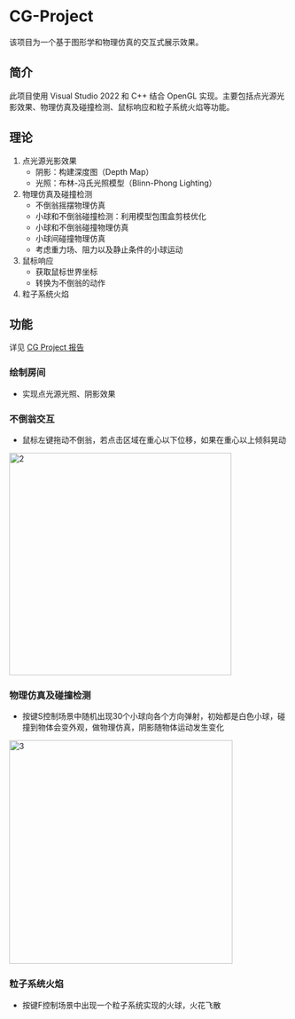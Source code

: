# CG-Project
该项目为一个基于图形学和物理仿真的交互式展示效果。

## 简介
此项目使用 Visual Studio 2022 和 C++ 结合 OpenGL 实现。主要包括点光源光影效果、物理仿真及碰撞检测、鼠标响应和粒子系统火焰等功能。

## 理论
1. 点光源光影效果
    - 阴影：构建深度图（Depth Map）
    - 光照：布林-冯氏光照模型（Blinn-Phong Lighting）
2. 物理仿真及碰撞检测
    - 不倒翁摇摆物理仿真
    - 小球和不倒翁碰撞检测：利用模型包围盒剪枝优化
    - 小球和不倒翁碰撞物理仿真
    - 小球间碰撞物理仿真
    - 考虑重力场、阻力以及静止条件的小球运动
3. 鼠标响应
    - 获取鼠标世界坐标
    - 转换为不倒翁的动作
4. 粒子系统火焰

## 功能
详见 [CG Project 报告](https://github.com/Uric369/CG-project/blob/1b2893c3a5f177357c229449e3a189a03648915a/CG%20Project%20Report.pdf)
### 绘制房间
- 实现点光源光照、阴影效果
### 不倒翁交互
- 鼠标左键拖动不倒翁，若点击区域在重心以下位移，如果在重心以上倾斜晃动
<img width="401" alt="2" src="https://github.com/Uric369/CG-project/assets/96730554/a30d91f3-a58e-4a7a-ab60-28a0ee04cd60">

### 物理仿真及碰撞检测
- 按键S控制场景中随机出现30个小球向各个方向弹射，初始都是白色小球，碰撞到物体会变外观，做物理仿真，阴影随物体运动发生变化
<img width="403" alt="3" src="https://github.com/Uric369/CG-project/assets/96730554/d0b0b330-2d30-4ed5-a127-2c85aee16726">

### 粒子系统火焰
- 按键F控制场景中出现一个粒子系统实现的火球，火花飞散


